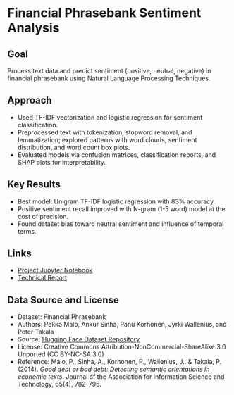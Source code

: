 # Financial Phrasebank Sentiment Analysis
## Goal
Process text data and predict sentiment (positive, neutral, negative) in financial phrasebank using Natural Language Processing Techniques.

## Approach
- Used TF-IDF vectorization and logistic regression for sentiment classification.
- Preprocessed text with tokenization, stopword removal, and lemmatization; explored patterns with word clouds, sentiment distribution, and word count box plots.
- Evaluated models via confusion matrices, classification reports, and SHAP plots for interpretability.

## Key Results
- Best model: Unigram TF-IDF logistic regression with 83% accuracy.
- Positive sentiment recall improved with N-gram (1-5 word) model at the cost of precision.
- Found dataset bias toward neutral sentiment and influence of temporal terms.

## Links
- [Project Jupyter Notebook](https://github.com/nvpham12/Financial-Phrasebank-Sentiment-Analysis/blob/main/Financial%20Phrasebank%20Sentiment%20Analysis.ipynb)
- [Technical Report](https://github.com/nvpham12/Financial-News-Sentiment-Analysis/blob/main/Technical%20Report%20Financial%20Phrasebank%20Sentiment.md)

## Data Source and License
- Dataset: Financial Phrasebank
- Authors: Pekka Malo, Ankur Sinha, Panu Korhonen, Jyrki Wallenius, and Peter Takala  
- Source: [Hugging Face Dataset Repository](https://huggingface.co/datasets/takala/financial_phrasebank)  
- License: Creative Commons Attribution-NonCommercial-ShareAlike 3.0 Unported (CC BY-NC-SA 3.0)  
- Reference: Malo, P., Sinha, A., Korhonen, P., Wallenius, J., & Takala, P. (2014). *Good debt or bad debt: Detecting semantic orientations in economic texts*. Journal of the Association for Information Science and Technology, 65(4), 782–796.
